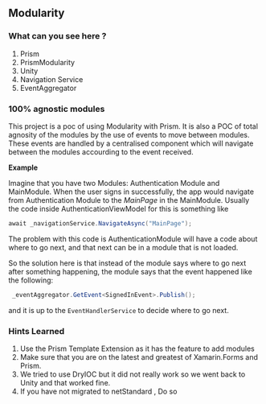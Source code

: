## Modularity
### What can you see here ? 
1. Prism
2. PrismModularity
3. Unity 
3. Navigation Service
4. EventAggregator 


### 100% agnostic modules
This project is a poc of using Modularity with Prism.  It is also a POC of total agnosity  of the modules by the use of 
events to move between modules. These events are handled by a centralised component which will navigate between the modules accourding to the 
event received.

**Example**

Imagine that you have two Modules: Authentication Module and MainModule. When the user signs in successfully, the app would navigate
from Authentication Module to the *MainPage* in the MainModule. Usually the code inside AuthenticationViewModel for this is something like 
```csharp
await _navigationService.NavigateAsync("MainPage"); 
```

The problem with this code is AuthenticationModule will have a code about where to go next, and that next can be in a module that is not loaded. 


So the solution here is that instead of the module says where to go next after something happening, the module says that the event happened like the following: 
```csharp
 _eventAggregator.GetEvent<SignedInEvent>.Publish(); 
```

and it is up to the ```EventHandlerService``` to decide where to go next.   

### Hints Learned 
1. Use the Prism Template Extension as it has the feature to add modules 
2. Make sure that you are on the latest and greatest of Xamarin.Forms and Prism. 
3. We tried to use DryIOC but it did not really work so we went back to Unity and that worked fine. 
4. If you have not migrated to netStandard , Do so 